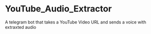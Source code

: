 # YouTube_Audio_Extractor
A telegram bot that takes a YouTube Video URL and sends a voice with extraxted audio
